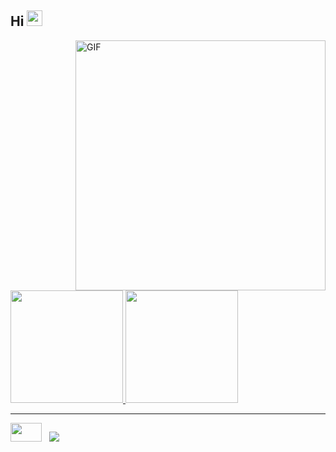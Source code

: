 <h2>Hi <img src="https://github.com/souvikguria98/souvikguria98/blob/master/Hi.gif" width="25"></h2>
<img align="right" alt="GIF" src="https://becode.com.br/wp-content/uploads/2016/10/Por-que-usar-JavaScript.gif" width="400"/>

  <div>
    <a href="https://github.com/Gipria">
    <img height="180em" src="https://github-readme-stats.vercel.app/api?username=Gipria&show_icons=true&theme=synthwave&include_all_commits=true&count_private=true"/>
    <img height="180em" src="https://github-readme-stats.vercel.app/api/top-langs/?username=Gipria&layout=compact&langs_count=7&theme=synthwave"/>                           
  </div>
  <hr>
  
                       
<a href="https://www.urionlinejudge.com.br/judge/pt/profile/535374"><img width="50" height="30" src="https://user-images.githubusercontent.com/71566094/128444449-637bc967-0336-4dbe-a5ab-e27dbad192a4.png" target="_blank"></a>
   &nbsp;
  <a href="https://www.linkedin.com/in/giovana-a-a1795a117/" target="_blank"><img src="https://img.shields.io/badge/-LinkedIn-%230077B5?style=for-the-badge&logo=linkedin&logoColor=white" target="_blank"></a> 

